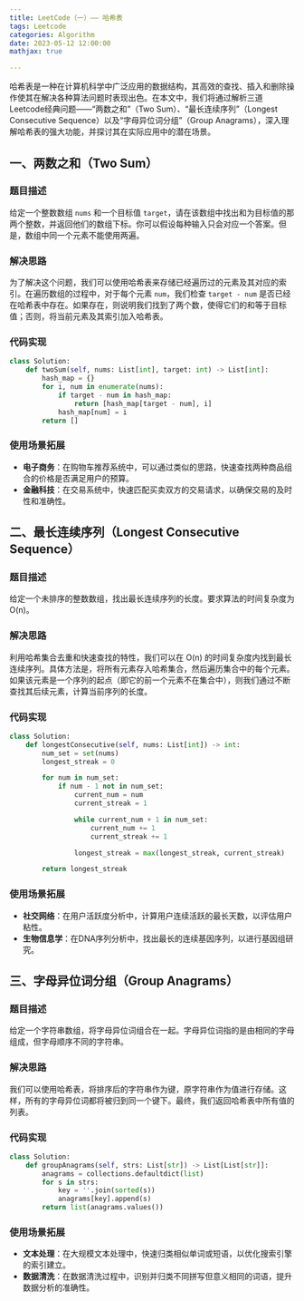 ```yaml
---
title: LeetCode（一）—— 哈希表
tags: Leetcode
categories: Algorithm
date: 2023-05-12 12:00:00
mathjax: true

---
```


哈希表是一种在计算机科学中广泛应用的数据结构，其高效的查找、插入和删除操作使其在解决各种算法问题时表现出色。在本文中，我们将通过解析三道Leetcode经典问题——“两数之和”（Two Sum）、“最长连续序列”（Longest Consecutive Sequence）以及“字母异位词分组”（Group Anagrams），深入理解哈希表的强大功能，并探讨其在实际应用中的潜在场景。

<!-- more -->

## 一、两数之和（Two Sum）

### 题目描述
给定一个整数数组 `nums` 和一个目标值 `target`，请在该数组中找出和为目标值的那两个整数，并返回他们的数组下标。你可以假设每种输入只会对应一个答案。但是，数组中同一个元素不能使用两遍。

### 解决思路
为了解决这个问题，我们可以使用哈希表来存储已经遍历过的元素及其对应的索引。在遍历数组的过程中，对于每个元素 `num`，我们检查 `target - num` 是否已经在哈希表中存在。如果存在，则说明我们找到了两个数，使得它们的和等于目标值；否则，将当前元素及其索引加入哈希表。

### 代码实现

```python
class Solution:
    def twoSum(self, nums: List[int], target: int) -> List[int]:
        hash_map = {}
        for i, num in enumerate(nums):
            if target - num in hash_map:
                return [hash_map[target - num], i]
            hash_map[num] = i
        return []
```

### 使用场景拓展

- **电子商务**：在购物车推荐系统中，可以通过类似的思路，快速查找两种商品组合的价格是否满足用户的预算。
- **金融科技**：在交易系统中，快速匹配买卖双方的交易请求，以确保交易的及时性和准确性。

## 二、最长连续序列（Longest Consecutive Sequence）

### 题目描述

给定一个未排序的整数数组，找出最长连续序列的长度。要求算法的时间复杂度为 O(n)。

### 解决思路

利用哈希集合去重和快速查找的特性，我们可以在 O(n) 的时间复杂度内找到最长连续序列。具体方法是，将所有元素存入哈希集合，然后遍历集合中的每个元素。如果该元素是一个序列的起点（即它的前一个元素不在集合中），则我们通过不断查找其后续元素，计算当前序列的长度。

### 代码实现

```python
class Solution:
    def longestConsecutive(self, nums: List[int]) -> int:
        num_set = set(nums)
        longest_streak = 0

        for num in num_set:
            if num - 1 not in num_set:
                current_num = num
                current_streak = 1

                while current_num + 1 in num_set:
                    current_num += 1
                    current_streak += 1

                longest_streak = max(longest_streak, current_streak)

        return longest_streak
```

### 使用场景拓展

- **社交网络**：在用户活跃度分析中，计算用户连续活跃的最长天数，以评估用户粘性。
- **生物信息学**：在DNA序列分析中，找出最长的连续基因序列，以进行基因组研究。

## 三、字母异位词分组（Group Anagrams）

### 题目描述

给定一个字符串数组，将字母异位词组合在一起。字母异位词指的是由相同的字母组成，但字母顺序不同的字符串。

### 解决思路

我们可以使用哈希表，将排序后的字符串作为键，原字符串作为值进行存储。这样，所有的字母异位词都将被归到同一个键下。最终，我们返回哈希表中所有值的列表。

### 代码实现

```python
class Solution:
    def groupAnagrams(self, strs: List[str]) -> List[List[str]]:
        anagrams = collections.defaultdict(list)
        for s in strs:
            key = ''.join(sorted(s))
            anagrams[key].append(s)
        return list(anagrams.values())
```

### 使用场景拓展

- **文本处理**：在大规模文本处理中，快速归类相似单词或短语，以优化搜索引擎的索引建立。
- **数据清洗**：在数据清洗过程中，识别并归类不同拼写但意义相同的词语，提升数据分析的准确性。

